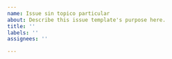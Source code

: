 ```yaml
---
name: Issue sin topico particular
about: Describe this issue template's purpose here.
title: ''
labels: ''
assignees: ''

---
```



